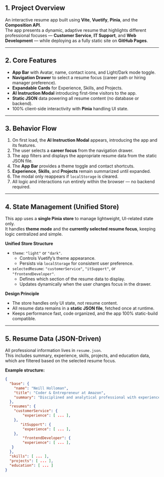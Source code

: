 
## 1. Project Overview
An interactive resume app built using **Vite**, **Vuetify**, **Pinia**, and the **Composition API**.  
The app presents a dynamic, adaptive resume that highlights different professional focuses — **Customer Service**, **IT Support**, and **Web Development** — while deploying as a fully static site on **GitHub Pages**.

---

## 2. Core Features
- **App Bar** with Avatar, name, contact icons, and Light/Dark mode toggle.  
- **Navigation Drawer** to select a resume focus (career path or hiring manager preference).  
- **Expandable Cards** for Experience, Skills, and Projects.  
- **AI Instruction Modal** introducing first-time visitors to the app.  
- **Static JSON** data powering all resume content (no database or backend).  
- 100% client-side interactivity with **Pinia** handling UI state.

---

## 3. Behavior Flow
1. On first load, the **AI Instruction Modal** appears, introducing the app and its features.  
2. The user selects a **career focus** from the navigation drawer.  
3. The app filters and displays the appropriate resume data from the static JSON file.  
4. The **App Bar** provides a theme toggle and contact shortcuts.  
5. **Experience**, **Skills**, and **Projects** remain summarized until expanded.  
6. The modal only reappears if `localStorage` is cleared.  
7. All logic and interactions run entirely within the browser — no backend required.

---

## 4. State Management (Unified Store)
This app uses a **single Pinia store** to manage lightweight, UI-related state only.  
It handles **theme mode** and the **currently selected resume focus**, keeping logic centralized and simple.

**Unified Store Structure**
- `theme`: `"light"` or `"dark"`.  
  - Controls Vuetify’s theme appearance.  
  - Persists via `localStorage` for consistent user preference.  
- `selectedResume`: `"customerService"`, `"itSupport"`, or `"frontendDeveloper"`.  
  - Defines which section of the resume data to display.  
  - Updates dynamically when the user changes focus in the drawer.

**Design Principle**
- The store handles only UI state, not resume content.  
- All resume data remains in a **static JSON file**, fetched once at runtime.  
- Keeps performance fast, code organized, and the app 100% static-build compatible.

---

## 5. Resume Data (JSON-Driven)
All professional information lives in `resume.json`.  
This includes summary, experience, skills, projects, and education data, which are filtered based on the selected resume focus.

**Example structure:**
```json
{
  "base": {
    "name": "Neill Holloman",
    "title": "Coder & Entrepreneur at Amazon",
    "summary": "Disciplined and analytical professional with experience in customer service, safety, and technology."
  },
  "resumes": {
    "customerService": {
        "experience": [ ... ],
    }, 
       "itSupport": {
        "experience": [ ... ],
    },
        "frontendDeveloper": {
        "experience": [ ... ],
   }
  },
  "skills": [ ... ],
  "projects": [ ... ],
  "education": [ ... ]
}

